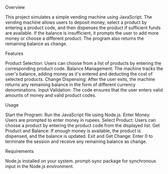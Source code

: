 Overview

This project simulates a simple vending machine using JavaScript. The vending machine allows users to deposit money, select a product by entering a product code, and then dispenses the product if sufficient funds are available. If the balance is insufficient, it prompts the user to add more money or choose a different product. The program also returns the remaining balance as change.

Features

Product Selection: Users can choose from a list of products by entering the corresponding product code.
Balance Management: The machine tracks the user's balance, adding money as it's entered and deducting the cost of selected products.
Change Dispensing: After the user exits, the machine returns any remaining balance in the form of different currency denominations.
Input Validation: The code ensures that the user enters valid amounts of money and valid product codes.

Usage

Start the Program: Run the JavaScript file using Node.js.
Enter Money: Users are prompted to enter money in rupees.
Select Product: Users can choose a product by entering the product code from the displayed list.
Get Product and Balance: If enough money is available, the product is dispensed, and the balance is updated.
Exit and Get Change: Enter 0 to terminate the session and receive any remaining balance as change.

Requirements

Node.js installed on your system.
prompt-sync package for synchronous input in the Node.js environment.
